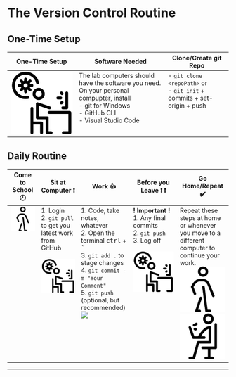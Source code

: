 # The Version Control Routine

## One-Time Setup

| **One-Time Setup** | Software Needed | Clone/Create git Repo |
|--|--|--|
| ![](./images/working-progress.png) | The lab computers should have the software you need. On your personal compupter, install <br />- git for Windows <br />- GitHub CLI <br />- Visual Studio Code | - `git clone <repoPath>` or <br />- `git init` + commits + set-origin + push<br /> |

## Daily Routine

| Come to School :clock8: | Sit at Computer :heavy_exclamation_mark: | Work :+1: | Before you Leave :heavy_exclamation_mark: :heavy_exclamation_mark: | Go Home/Repeat :heavy_check_mark: |
|--|--|--|--|--|
| ![](./images/stick-man-walking.png) | 1. Login <br />2. `git pull` to get you latest work from GitHub <br /><br />![](Images/working-progress.png) | 1. Code, take notes, whatever <br />2. Open the terminal <kbd>ctrl</kbd> + <kbd>\`</kbd> <br />3. `git add .` to stage changes <br />4. `git commit -m "Your Comment"` <br />5. `git push` (optional, but recommended) <br />![](./images/working-on-a-pc.png) | **!&nbsp;Important&nbsp;!** <br />1. Any final commits <br />2. `git push` <br />3. Log off <br /><br />![](Images/working-progress.png)  | Repeat these steps at home or whenever you move to a different computer to continue your work. <br />![](./images/stick-man-walking.png) <br />![](./images/working-on-laptop.png) |

----

<style>
    td {
        vertical-align: top;
    }
</style>

